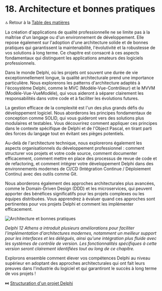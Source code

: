 # 18. Architecture et bonnes pratiques

🔝 Retour à la [Table des matières](/SOMMAIRE.md)

La création d'applications de qualité professionnelle ne se limite pas à la maîtrise d'un langage ou d'un environnement de développement. Elle repose également sur l'adoption d'une architecture solide et de bonnes pratiques qui garantissent la maintenabilité, l'évolutivité et la robustesse de vos solutions à long terme. Ce chapitre est consacré à ces aspects fondamentaux qui distinguent les applications amateurs des logiciels professionnels.

Dans le monde Delphi, où les projets ont souvent une durée de vie exceptionnellement longue, la qualité architecturale prend une importance particulière. Nous explorerons les patterns d'architecture adaptés à l'écosystème Delphi, comme le MVC (Modèle-Vue-Contrôleur) et le MVVM (Modèle-Vue-VueModèle), qui vous aideront à séparer clairement les responsabilités dans votre code et à faciliter les évolutions futures.

La gestion efficace de la complexité est l'un des plus grands défis du développement logiciel. Nous aborderons les principes fondamentaux de conception comme SOLID, qui vous guideront vers des solutions plus modulaires et testables. Vous découvrirez comment appliquer ces principes dans le contexte spécifique de Delphi et de l'Object Pascal, en tirant parti des forces du langage tout en évitant ses pièges potentiels.

Au-delà de l'architecture technique, nous explorerons également les aspects organisationnels du développement professionnel : comment structurer vos projets et votre code source, comment documenter efficacement, comment mettre en place des processus de revue de code et de refactoring, et comment intégrer votre développement Delphi dans des environnements modernes de CI/CD (Intégration Continue / Déploiement Continu) avec des outils comme Git.

Nous aborderons également des approches architecturales plus avancées, comme le Domain-Driven Design (DDD) et les microservices, qui peuvent apporter des bénéfices significatifs pour les projets complexes ou les équipes distribuées. Vous apprendrez à évaluer quand ces approches sont pertinentes pour vos projets Delphi et comment les implémenter efficacement.

![Architecture et bonnes pratiques](https://placeholder-for-architecture.com/image.png)

*Delphi 12 Athens a introduit plusieurs améliorations pour faciliter l'implémentation d'architectures modernes, notamment un meilleur support pour les interfaces et les délégués, ainsi qu'une intégration plus fluide avec les systèmes de contrôle de version. Les fonctionnalités spécifiques à cette version seront clairement identifiées tout au long de ce chapitre.*

Explorons ensemble comment élever vos compétences Delphi au niveau supérieur en adoptant des approches architecturales qui ont fait leurs preuves dans l'industrie du logiciel et qui garantiront le succès à long terme de vos projets !

⏭️ [Structuration d'un projet Delphi](/18-architecture-et-bonnes-pratiques/01-structuration-dun-projet-delphi.md)
